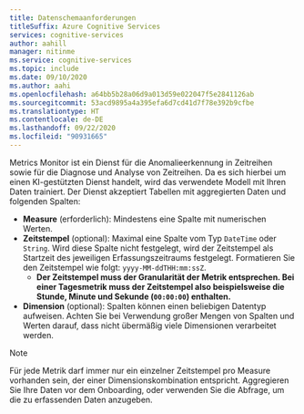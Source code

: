 ```yaml
---
title: Datenschemaanforderungen
titleSuffix: Azure Cognitive Services
services: cognitive-services
author: aahill
manager: nitinme
ms.service: cognitive-services
ms.topic: include
ms.date: 09/10/2020
ms.author: aahi
ms.openlocfilehash: a64bb5b28a06d9a013d59e022047f5e2841126ab
ms.sourcegitcommit: 53acd9895a4a395efa6d7cd41d7f78e392b9cfbe
ms.translationtype: HT
ms.contentlocale: de-DE
ms.lasthandoff: 09/22/2020
ms.locfileid: "90931665"
---
```

Metrics Monitor ist ein Dienst für die Anomalieerkennung in Zeitreihen sowie für die Diagnose und Analyse von Zeitreihen. Da es sich hierbei um einen KI-gestützten Dienst handelt, wird das verwendete Modell mit Ihren Daten trainiert. Der Dienst akzeptiert Tabellen mit aggregierten Daten und folgenden Spalten:

* **Measure** (erforderlich): Mindestens eine Spalte mit numerischen Werten.
* **Zeitstempel** (optional): Maximal eine Spalte vom Typ `DateTime` oder `String`. Wird diese Spalte nicht festgelegt, wird der Zeitstempel als Startzeit des jeweiligen Erfassungszeitraums festgelegt. Formatieren Sie den Zeitstempel wie folgt: `yyyy-MM-ddTHH:mm:ssZ`. 
  * **Der Zeitstempel muss der Granularität der Metrik entsprechen. Bei einer Tagesmetrik muss der Zeitstempel also beispielsweise die Stunde, Minute und Sekunde (`00:00:00`) enthalten.**
* **Dimension** (optional): Spalten können einen beliebigen Datentyp aufweisen. Achten Sie bei Verwendung großer Mengen von Spalten und Werten darauf, dass nicht übermäßig viele Dimensionen verarbeitet werden.

> [!Note]
> Für jede Metrik darf immer nur ein einzelner Zeitstempel pro Measure vorhanden sein, der einer Dimensionskombination entspricht. Aggregieren Sie Ihre Daten vor dem Onboarding, oder verwenden Sie die Abfrage, um die zu erfassenden Daten anzugeben.